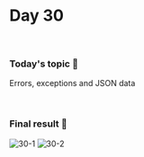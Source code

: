 # Day 30

&nbsp;

### Today's topic 🎯
Errors, exceptions and JSON data

&nbsp;

### Final result 🎉
![30-1](https://user-images.githubusercontent.com/22590804/189540679-70158b6b-5038-4209-a53e-26e986678694.jpeg)
![30-2](https://user-images.githubusercontent.com/22590804/189540682-a1548d20-93f2-4c90-bddb-8449e27d6c3d.png)
